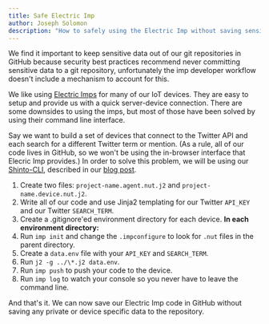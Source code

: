 ```yaml
---
title: Safe Electric Imp
author: Joseph Solomon
description: "How to safely using the Electric Imp without saving sensitive data in GitHub"
---
```



We find it important to keep sensitive data out of our git repositories in GitHub because security best practices recommend never committing sensitive data to a git repository, unfortunately the imp developer workflow doesn't include a mechanism to account for this.

We like using [Electric Imps](https://www.electricimp.com/) for many of our IoT devices. They are easy to setup and provide us with a quick server-device connection. There are some downsides to using the imps, but most of those have been solved by using their command line interface.

Say we want to build a set of devices that connect to the Twitter API and each search for a different Twitter term or mention. (As a rule, all of our code lives in GitHub, so we won't be using the in-browser interface that Elecric Imp provides.) In order to solve this problem, we will be using our [Shinto-CLI](https://github.com/istrategylabs/shinto-cli), described in our [blog post](/shinto-cli).

1. Create two files: `project-name.agent.nut.j2` and `project-name.device.nut.j2`.
2. Write all of our code and use Jinja2 templating for our Twitter `API_KEY` and our Twitter `SEARCH_TERM`.
3. Create a .gitignore'ed environment directory for each device.
**In each environment directory:**
4. Run `imp init` and change the `.impconfigure` to look for `.nut` files in the parent directory.
5. Create a `data.env` file with your `API_KEY` and `SEARCH_TERM`.
6. Run `j2 -g ../\*.j2 data.env`.
7. Run `imp push` to push your code to the device.
8. Run `imp log` to watch your console so you never have to leave the command line.

And that's it. We can now save our Electric Imp code in GitHub without saving any private or device specific data to the repository.
